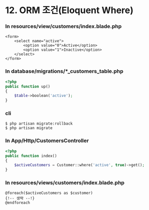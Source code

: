 
# 12. ORM 조건(Eloquent Where)


### In resources/view/customers/index.blade.php

```blade
<form>
    <select name="active">
        <option value="0">Active</option>
        <option value="1">Inactive</option>
    </select>
</form>
```

### In database/migrations/*_customers_table.php

```php
<?php
public function up()
{
    $table->boolean('active');
}
```

### cli

```shell script
$ php artisan migrate:rollback
$ php artisan migrate
```

### In App/Http/CustomersController

```php
<?php
public function index()
{
    $activeCustomers = Customer::where('active', true)->get();
}
```

### In resources/views/customers/index.blade.php

```blade
@foreach($activeCustomers as $customer)
{!-- 생략 --!}
@endforeach
```